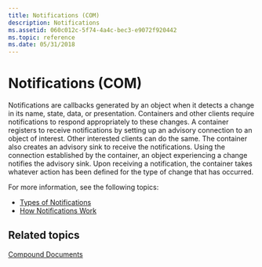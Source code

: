 ```yaml
---
title: Notifications (COM)
description: Notifications
ms.assetid: 060c012c-5f74-4a4c-bec3-e9072f920442
ms.topic: reference
ms.date: 05/31/2018
---
```


# Notifications (COM)

Notifications are callbacks generated by an object when it detects a change in its name, state, data, or presentation. Containers and other clients require notifications to respond appropriately to these changes. A container registers to receive notifications by setting up an advisory connection to an object of interest. Other interested clients can do the same. The container also creates an advisory sink to receive the notifications. Using the connection established by the container, an object experiencing a change notifies the advisory sink. Upon receiving a notification, the container takes whatever action has been defined for the type of change that has occurred.

For more information, see the following topics:

-   [Types of Notifications](types-of-notifications.md)
-   [How Notifications Work](how-notifications-work.md)

## Related topics

<dl> <dt>

[Compound Documents](compound-documents.md)
</dt> </dl>

 

 




